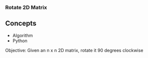 ### Rotate 2D Matrix

## Concepts

- Algorithm
- Python

Objective: Given an n x n 2D matrix, rotate it 90 degrees clockwise
